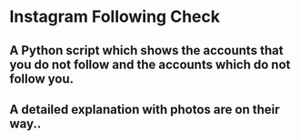 # Instagram Following Check
## A Python script which shows the accounts that you do not follow and the accounts which do not follow you.
## A detailed explanation with photos are on their way..